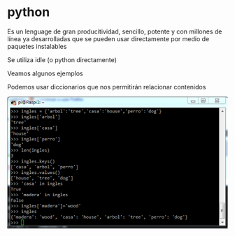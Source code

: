 # python


Es un lenguage de gran producitividad, sencillo, potente y con millones de línea ya desarrolladas que se pueden usar directamente por medio de paquetes instalables


Se utiliza idle (o python directamente)

Veamos algunos ejemplos

Podemos usar diccionarios que nos permitirán relacionar contenidos

![dict](./imagenes/diccionarios.png)